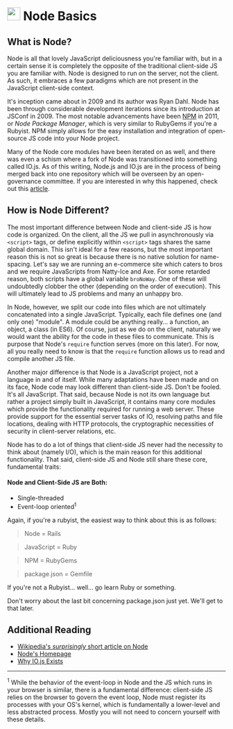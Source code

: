 # <img src="http://www.eureksolutions.com/image/nodejs_logo.png" width="30" height="30"> Node Basics

## What is Node?
Node is all that lovely JavaScript deliciousness you're familiar with, but in a
certain sense it is completely the opposite of the traditional client-side JS
you are familiar with.  Node is designed to run on the server, not the client. 
As such, it embraces a few paradigms which are not present in the JavaScript 
client-side context.

It's inception came about in 2009 and its author was Ryan Dahl.  Node has been
through considerable development iterations since its introduction at JSConf in 
2009.  The most notable advancements have been [NPM](https://www.npmjs.com) in
2011, or _Node Package Manager_, which is very similar to RubyGems if you're a
Rubyist. NPM simply allows for the easy installation and integration of
open-source JS code into your Node project.

Many of the Node core modules have been iterated on as well, and there was even
a schism where a fork of Node was transitioned into something called IO.js.
As of this writing, Node.js and IO.js are in the process of being merged back
into one repository which will be overseen by an open-governance committee.  If
you are interested in why this happened, check out this
[article](https://www.quora.com/Why-is-NodeJS-splitting-into-two-versions-io-js-and-node-js).

## How is Node Different?
The most important difference between Node and client-side JS is how code is
organized.  On the client, all the JS we pull in asynchronously via `<script>`
tags, or define explicitly within `<script>` tags shares the same global domain.
This isn't ideal for a few reasons, but the most important reason this is not so
great is because there is no native solution for name-spacing.  Let's say we are
running an e-commerce site which caters to bros and we require JavaScripts from
Natty-Ice and Axe.
For some retarded reason, both scripts have a global variable `broNoWay`.  One 
of these will undoubtedly clobber the other (depending on the order of 
execution).  This will ultimately lead to JS problems and many an unhappy bro.

In Node, however, we split our code into files which are not ultimately
concatenated into a single JavaScript.  Typically, each file defines one (and 
only one) "module".  A module could be anything really... a function, an object,
a class (in ES6).  Of course, just as we do on the client, naturally we 
would want the ability for the code in these files to communicate.  This is
purpose that Node's `require` function serves (more on this later). For now, all
you really need to know is that the `require` function allows us to read and
compile another JS file.

Another major difference is that Node is a JavaScript project, not a language
in and of itself. While many adaptations have been made and on its face, Node
code may look different than client-side JS.  Don't be fooled.  It's all
JavaScript.  That said, because Node is not its own language but rather a
project simply built in JavaScript, it contains many core modules which provide
the functionality required for running a web server.  These provide support for
the essential server tasks of IO, resolving paths and file locations, dealing
with HTTP protocols, the cryptographic necessities of security in client-server
relations, etc.

Node has to do a lot of things that client-side JS never had the necessity to
think about (namely I/O), which is the main reason for this additional
functionality.  That said, client-side JS and Node still share these core,
fundamental traits:

#### Node and Client-Side JS are Both:
* Single-threaded
* Event-loop oriented<sup>1</sup>

Again, if you're a rubyist, the easiest way to think about this is as follows:

> Node = Rails

> JavaScript = Ruby

> NPM = RubyGems

> package.json = Gemfile

If you're not a Rubyist... well... go learn Ruby or something.

Don't worry about the last bit concerning package.json just yet. We'll get to 
that later.

## Additional Reading
* [Wikipedia's *surprisingly* short article on Node](https://en.wikipedia.org/wiki/Node.js)
* [Node's Homepage](https://nodejs.org/en/)
* [Why IO.js Exists](https://www.quora.com/Why-is-NodeJS-splitting-into-two-versions-io-js-and-node-js)

<hr>

<sup>1</sup> While the behavior of the event-loop in Node and the JS which runs 
in your browser is similar, there is a fundamental difference: client-side JS
relies on the browser to govern the event loop, Node must register its processes
with your OS's kernel, which is fundamentally a lower-level and less abstracted
process. Mostly you will not need to concern yourself with these details.